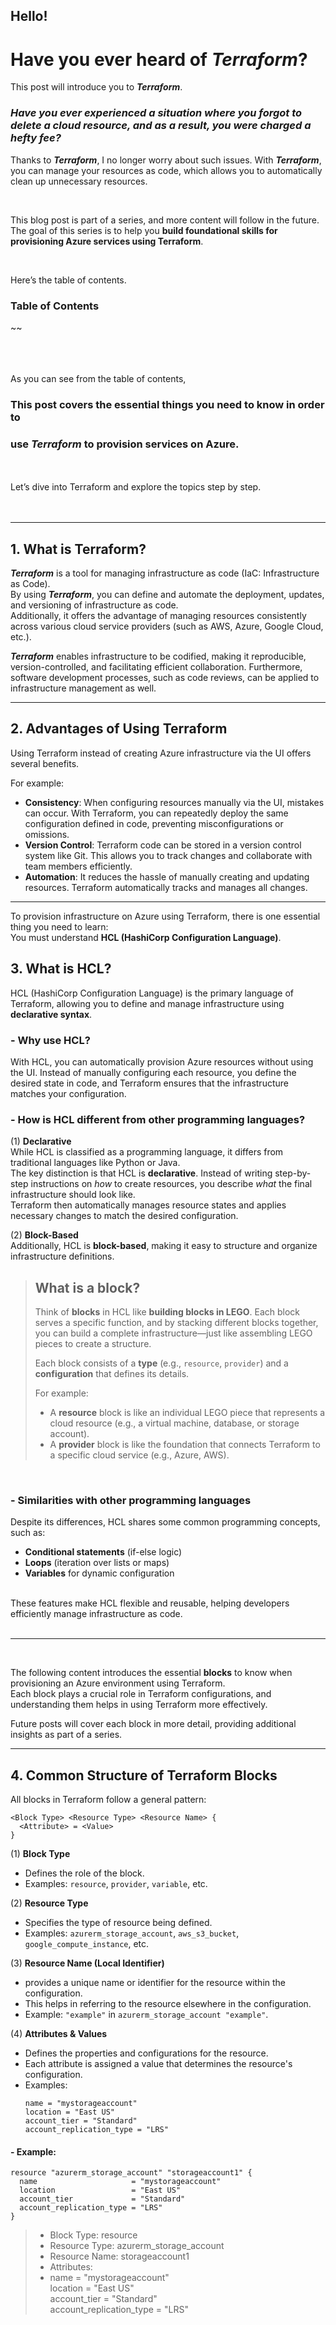 ## Hello!  
# Have you ever heard of *Terraform*?  
This post will introduce you to ***Terraform***.  

### *Have you ever experienced a situation where you forgot to delete a cloud resource, and as a result, you were charged a hefty fee?* 

Thanks to ***Terraform***, I no longer worry about such issues. With ***Terraform***, you can manage your resources as code, which allows you to automatically clean up unnecessary resources.  

<br>
  
This blog post is part of a series, and more content will follow in the future.  
The goal of this series is to help you **build foundational skills for provisioning Azure services using Terraform**.  

<br> 
  
Here’s the table of contents.  
  
### Table of Contents  
~~
  


<br> <br>    
As you can see from the table of contents,
### This post covers the essential things you need to know in order to 
### use ***Terraform*** to provision services on Azure.    

<br> <br>
Let’s dive into Terraform and explore the topics step by step.    
<br>
<br>
***
## 1. What is Terraform?

***Terraform*** is a tool for managing infrastructure as code (IaC: Infrastructure as Code).  
By using ***Terraform***, you can define and automate the deployment, updates, and versioning of infrastructure as code.  
Additionally, it offers the advantage of managing resources consistently across various cloud service providers (such as AWS, Azure, Google Cloud, etc.).

***Terraform*** enables infrastructure to be codified, making it reproducible, version-controlled, and facilitating efficient collaboration. Furthermore, software development processes, such as code reviews, can be applied to infrastructure management as well.

***
  
## 2. Advantages of Using Terraform  

Using Terraform instead of creating Azure infrastructure via the UI offers several benefits.  

For example:  

- **Consistency**: When configuring resources manually via the UI, mistakes can occur. With Terraform, you can repeatedly deploy the same configuration defined in code, preventing misconfigurations or omissions.  
- **Version Control**: Terraform code can be stored in a version control system like Git. This allows you to track changes and collaborate with team members efficiently.  
- **Automation**: It reduces the hassle of manually creating and updating resources. Terraform automatically tracks and manages all changes.  

***
To provision infrastructure on Azure using Terraform, there is one essential thing you need to learn:  
You must understand **HCL (HashiCorp Configuration Language)**.

## 3. What is HCL?  

HCL (HashiCorp Configuration Language) is the primary language of Terraform, allowing you to define and manage infrastructure using **declarative syntax**.  

### - Why use HCL?  
With HCL, you can automatically provision Azure resources without using the UI. Instead of manually configuring each resource, you define the desired state in code, and Terraform ensures that the infrastructure matches your configuration.  

### - How is HCL different from other programming languages?  
  
(1) **Declarative**  
While HCL is classified as a programming language, it differs from traditional languages like Python or Java.  
The key distinction is that HCL is **declarative**. Instead of writing step-by-step instructions on *how* to create resources, you describe *what* the final infrastructure should look like.  
Terraform then automatically manages resource states and applies necessary changes to match the desired configuration.   

(2) **Block-Based**  
Additionally, HCL is **block-based**, making it easy to structure and organize infrastructure definitions.  

> ## What is a block?  
> Think of **blocks** in HCL like **building blocks in LEGO**. Each block serves a specific function, and by stacking different blocks together, you can build a complete infrastructure—just like assembling LEGO pieces to create a structure.  
> 
> Each block consists of a **type** (e.g., `resource`, `provider`) and a **configuration** that defines its details.  
>
> For example:  
> - A **resource** block is like an individual LEGO piece that represents a cloud resource (e.g., a virtual machine, database, or storage account).  
> - A **provider** block is like the foundation that connects Terraform to a specific cloud service (e.g., Azure, AWS).   

<br>
  
### - Similarities with other programming languages  
Despite its differences, HCL shares some common programming concepts, such as:  
- **Conditional statements** (if-else logic)  
- **Loops** (iteration over lists or maps)  
- **Variables** for dynamic configuration  

<br>
These features make HCL flexible and reusable, helping developers efficiently manage infrastructure as code.  
<br> <br>  

***

<br> 

The following content introduces the essential **blocks** to know when provisioning an Azure environment using Terraform.   
Each block plays a crucial role in Terraform configurations, and understanding them helps in using Terraform more effectively.   

Future posts will cover each block in more detail, providing additional insights as part of a series.  
  
***
  
## 4. Common Structure of Terraform Blocks    
  
All blocks in Terraform follow a general pattern:    

```hcl
<Block Type> <Resource Type> <Resource Name> {
  <Attribute> = <Value>
}
```

(1) **Block Type**
- Defines the role of the block.
- Examples: `resource`, `provider`, `variable`, etc.
  
(2) **Resource Type**  
- Specifies the type of resource being defined.
- Examples: `azurerm_storage_account`, `aws_s3_bucket`, `google_compute_instance`, etc.
  
(3) **Resource Name (Local Identifier)**  
- provides a unique name or identifier for the resource within the configuration.
- This helps in referring to the resource elsewhere in the configuration.
- Example: `"example"` in `azurerm_storage_account "example"`.

(4) **Attributes & Values**
- Defines the properties and configurations for the resource.
- Each attribute is assigned a value that determines the resource's configuration.
- Examples:
  ```hcl
  name = "mystorageaccount"  
  location = "East US"  
  account_tier = "Standard"  
  account_replication_type = "LRS"
  ```
  
#### - Example:
```hcl
resource "azurerm_storage_account" "storageaccount1" {
  name                     = "mystorageaccount"
  location                 = "East US"
  account_tier             = "Standard"
  account_replication_type = "LRS"
}
```
> - Block Type: resource
> - Resource Type: azurerm_storage_account
> - Resource Name: storageaccount1
> - Attributes:
> - name = "mystorageaccount" <br>
>  location = "East US" <br>
>  account_tier = "Standard" <br>
>  account_replication_type = "LRS"
    
